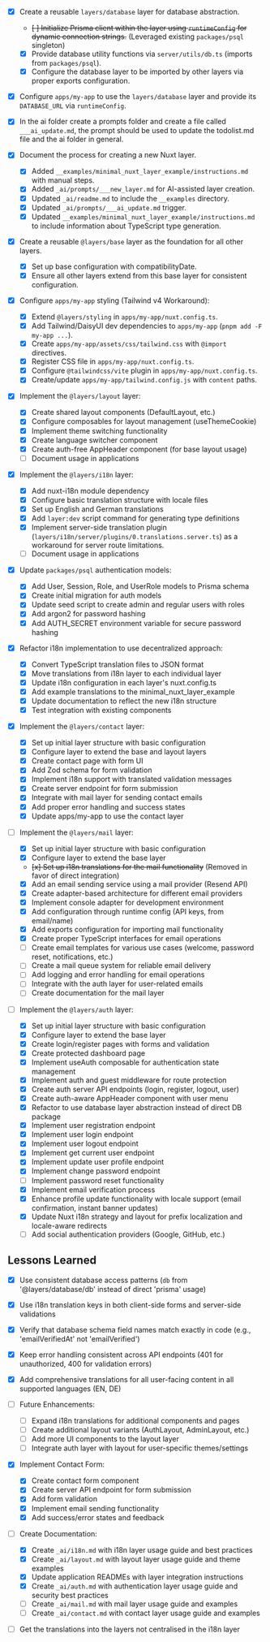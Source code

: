 - [x] Create a reusable `layers/database` layer for database abstraction.
  - ~~[ ] Initialize Prisma client within the layer using `runtimeConfig` for dynamic connection strings.~~ (Leveraged existing `packages/psql` singleton)
  - [x] Provide database utility functions via `server/utils/db.ts` (imports from `packages/psql`).
  - [x] Configure the database layer to be imported by other layers via proper exports configuration.
- [x] Configure `apps/my-app` to use the `layers/database` layer and provide its `DATABASE_URL` via `runtimeConfig`.

- [x] In the ai folder create a prompts folder and create a file called `___ai_update.md`, the prompt should be used to update the todolist.md file and the ai folder in general.

- [x] Document the process for creating a new Nuxt layer.

  - [x] Added `__examples/minimal_nuxt_layer_example/instructions.md` with manual steps.
  - [x] Added `_ai/prompts/___new_layer.md` for AI-assisted layer creation.
  - [x] Updated `_ai/readme.md` to include the `__examples` directory.
  - [x] Updated `_ai/prompts/___ai_update.md` trigger.
  - [x] Updated `__examples/minimal_nuxt_layer_example/instructions.md` to include information about TypeScript type generation.

- [x] Create a reusable `@layers/base` layer as the foundation for all other layers.

  - [x] Set up base configuration with compatibilityDate.
  - [x] Ensure all other layers extend from this base layer for consistent configuration.

- [x] Configure `apps/my-app` styling (Tailwind v4 Workaround):

  - [x] Extend `@layers/styling` in `apps/my-app/nuxt.config.ts`.
  - [x] Add Tailwind/DaisyUI dev dependencies to `apps/my-app` (`pnpm add -F my-app ...`).
  - [x] Create `apps/my-app/assets/css/tailwind.css` with `@import` directives.
  - [x] Register CSS file in `apps/my-app/nuxt.config.ts`.
  - [x] Configure `@tailwindcss/vite` plugin in `apps/my-app/nuxt.config.ts`.
  - [x] Create/update `apps/my-app/tailwind.config.js` with `content` paths.

- [x] Implement the `@layers/layout` layer:

  - [x] Create shared layout components (DefaultLayout, etc.)
  - [x] Configure composables for layout management (useThemeCookie)
  - [x] Implement theme switching functionality
  - [x] Create language switcher component
  - [x] Create auth-free AppHeader component (for base layout usage)
  - [ ] Document usage in applications

- [x] Implement the `@layers/i18n` layer:

  - [x] Add nuxt-i18n module dependency
  - [x] Configure basic translation structure with locale files
  - [x] Set up English and German translations
  - [x] Add `layer:dev` script command for generating type definitions
  - [x] Implement server-side translation plugin (`layers/i18n/server/plugins/0.translations.server.ts`) as a workaround for server route limitations.
  - [ ] Document usage in applications

- [x] Update `packages/psql` authentication models:

  - [x] Add User, Session, Role, and UserRole models to Prisma schema
  - [x] Create initial migration for auth models
  - [x] Update seed script to create admin and regular users with roles
  - [x] Add argon2 for password hashing
  - [x] Add AUTH_SECRET environment variable for secure password hashing

- [x] Refactor i18n implementation to use decentralized approach:

  - [x] Convert TypeScript translation files to JSON format
  - [x] Move translations from i18n layer to each individual layer
  - [x] Update i18n configuration in each layer's nuxt.config.ts
  - [x] Add example translations to the minimal_nuxt_layer_example
  - [x] Update documentation to reflect the new i18n structure
  - [x] Test integration with existing components

- [x] Implement the `@layers/contact` layer:

  - [x] Set up initial layer structure with basic configuration
  - [x] Configure layer to extend the base and layout layers
  - [x] Create contact page with form UI
  - [x] Add Zod schema for form validation
  - [x] Implement i18n support with translated validation messages
  - [x] Create server endpoint for form submission
  - [x] Integrate with mail layer for sending contact emails
  - [x] Add proper error handling and success states
  - [x] Update apps/my-app to use the contact layer

- [ ] Implement the `@layers/mail` layer:

  - [x] Set up initial layer structure with basic configuration
  - [x] Configure layer to extend the base layer
  - ~~[x] Set up i18n translations for the mail functionality~~ (Removed in favor of direct integration)
  - [x] Add an email sending service using a mail provider (Resend API)
  - [x] Create adapter-based architecture for different email providers
  - [x] Implement console adapter for development environment
  - [x] Add configuration through runtime config (API keys, from email/name)
  - [x] Add exports configuration for importing mail functionality
  - [x] Create proper TypeScript interfaces for email operations
  - [ ] Create email templates for various use cases (welcome, password reset, notifications, etc.)
  - [ ] Create a mail queue system for reliable email delivery
  - [ ] Add logging and error handling for email operations
  - [ ] Integrate with the auth layer for user-related emails
  - [ ] Create documentation for the mail layer

- [ ] Implement the `@layers/auth` layer:

  - [x] Set up initial layer structure with basic configuration
  - [x] Configure layer to extend the base layer
  - [x] Create login/register pages with forms and validation
  - [x] Create protected dashboard page
  - [x] Implement useAuth composable for authentication state management
  - [x] Implement auth and guest middleware for route protection
  - [x] Create auth server API endpoints (login, register, logout, user)
  - [x] Create auth-aware AppHeader component with user menu
  - [x] Refactor to use database layer abstraction instead of direct DB package
  - [x] Implement user registration endpoint
  - [x] Implement user login endpoint
  - [x] Implement user logout endpoint
  - [x] Implement get current user endpoint
  - [x] Implement update user profile endpoint
  - [x] Implement change password endpoint
  - [ ] Implement password reset functionality
  - [x] Implement email verification process
  - [x] Enhance profile update functionality with locale support (email confirmation, instant banner updates)
  - [x] Update Nuxt i18n strategy and layout for prefix localization and locale-aware redirects
  - [ ] Add social authentication providers (Google, GitHub, etc.)

## Lessons Learned

- [x] Use consistent database access patterns (`db` from '@layers/database/db' instead of direct 'prisma' usage)
- [x] Use i18n translation keys in both client-side forms and server-side validations
- [x] Verify that database schema field names match exactly in code (e.g., 'emailVerifiedAt' not 'emailVerified')
- [x] Keep error handling consistent across API endpoints (401 for unauthorized, 400 for validation errors)
- [x] Add comprehensive translations for all user-facing content in all supported languages (EN, DE)

- [ ] Future Enhancements:

  - [ ] Expand i18n translations for additional components and pages
  - [ ] Create additional layout variants (AuthLayout, AdminLayout, etc.)
  - [ ] Add more UI components to the layout layer
  - [ ] Integrate auth layer with layout for user-specific themes/settings

- [x] Implement Contact Form:

  - [x] Create contact form component
  - [x] Create server API endpoint for form submission
  - [x] Add form validation
  - [x] Implement email sending functionality
  - [x] Add success/error states and feedback

- [ ] Create Documentation:

  - [x] Create `_ai/i18n.md` with i18n layer usage guide and best practices
  - [x] Create `_ai/layout.md` with layout layer usage guide and theme examples
  - [x] Update application READMEs with layer integration instructions
  - [x] Create `_ai/auth.md` with authentication layer usage guide and security best practices
  - [ ] Create `_ai/mail.md` with mail layer usage guide and examples
  - [ ] Create `_ai/contact.md` with contact layer usage guide and examples

- [ ] Get the translations into the layers not centralised in the i18n layer
